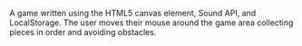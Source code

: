 A game written using the HTML5 canvas element, Sound API, and LocalStorage. The user moves their mouse around the game area collecting pieces in order and avoiding obstacles.